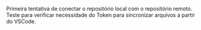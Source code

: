 Primeira tentativa de conectar o repositório local com o repositório remoto.
Teste para verificar necessidade do Token para sincronizar arquivos a partir do VSCode.